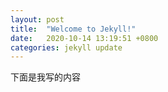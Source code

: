 ```yaml
---
layout: post
title:  "Welcome to Jekyll!"
date:   2020-10-14 13:19:51 +0800
categories: jekyll update
---
```



下面是我写的内容